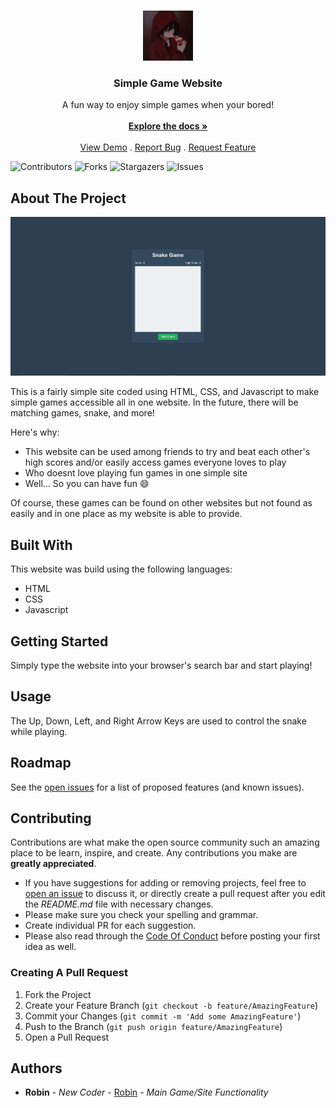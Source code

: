 <br/>
<p align="center">
  <a href="https://github.com/NickRobin23/NickRobin23.github.io">
    <img src="images/logo.jpg" alt="Logo" width="80" height="80">
  </a>

  <h3 align="center">Simple Game Website</h3>

  <p align="center">
    A fun way to enjoy simple games when your bored!
    <br/>
    <br/>
    <a href="https://github.com/NickRobin23/NickRobin23.github.io"><strong>Explore the docs »</strong></a>
    <br/>
    <br/>
    <a href="https://NickRobin23.github.io">View Demo</a>
    .
    <a href="https://github.com/NickRobin23/NickRobin23.github.io/issues">Report Bug</a>
    .
    <a href="https://github.com/NickRobin23/NickRobin23.github.io/issues">Request Feature</a>
  </p>
</p>

![Contributors](https://img.shields.io/github/contributors/NickRobin23/NickRobin23.github.io?color=dark-green) ![Forks](https://img.shields.io/github/forks/NickRobin23/NickRobin23.github.io?style=social) ![Stargazers](https://img.shields.io/github/stars/NickRobin23/NickRobin23.github.io?style=social) ![Issues](https://img.shields.io/github/issues/NickRobin23/NickRobin23.github.io) 

## About The Project

![Screen Shot](images/example.PNG)

This is a fairly simple site coded using HTML, CSS, and Javascript to make simple games accessible all in one website. In the future, there will be matching games, snake, and more!

Here's why:

* This website can be used among friends to try and beat each other's high scores and/or easily access games everyone loves to play
* Who doesnt love playing fun games in one simple site
* Well... So you can have fun :smile:

Of course, these games can be found on other websites but not found as easily and in one place as my website is able to provide.

## Built With

This website was build using the following languages:
* HTML
* CSS
* Javascript

## Getting Started

Simply type the website into your browser's search bar and start playing!

## Usage

The Up, Down, Left, and Right Arrow Keys are used to control the snake while playing. 

## Roadmap

See the [open issues](https://github.com/NickRobin23/NickRobin23.github.io/issues) for a list of proposed features (and known issues).

## Contributing

Contributions are what make the open source community such an amazing place to be learn, inspire, and create. Any contributions you make are **greatly appreciated**.
* If you have suggestions for adding or removing projects, feel free to [open an issue](https://github.com/NickRobin23/NickRobin23.github.io/issues/new) to discuss it, or directly create a pull request after you edit the *README.md* file with necessary changes.
* Please make sure you check your spelling and grammar.
* Create individual PR for each suggestion.
* Please also read through the [Code Of Conduct](https://github.com/NickRobin23/NickRobin23.github.io/blob/main/CODE_OF_CONDUCT.md) before posting your first idea as well.

### Creating A Pull Request

1. Fork the Project
2. Create your Feature Branch (`git checkout -b feature/AmazingFeature`)
3. Commit your Changes (`git commit -m 'Add some AmazingFeature'`)
4. Push to the Branch (`git push origin feature/AmazingFeature`)
5. Open a Pull Request

## Authors

* **Robin** - *New Coder* - [Robin](https://github.com/NickRobin23) - *Main Game/Site Functionality*
